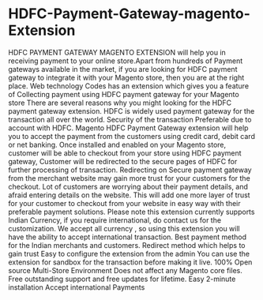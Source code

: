 # HDFC-Payment-Gateway-magento-Extension

HDFC PAYMENT GATEWAY MAGENTO EXTENSION will help you in receiving payment to your online store.Apart from hundreds of Payment gateways available in the market, if you are looking for HDFC payment gateway to integrate it with your Magento store, then you are at the right place. Web technology Codes has an extension which gives you a feature of Collecting payment using HDFC payment gateway for your Magento store There are several reasons why you might looking for the HDFC payment gateway extension. HDFC is widely used payment gateway for the transaction all over the world. Security of the transaction Preferable due to account with HDFC. Magento HDFC Payment Gateway extension will help you to accept the payment from the customers using credit card, debit card or net banking. Once installed and enabled on your Magento store, customer will be able to checkout from your store using HDFC payment gateway, Customer will be redirected to the secure pages of HDFC for further processing of transaction. Redirecting on Secure payment gateway from the merchant website may gain more trust for your customers for the checkout. Lot of customers are worrying about their payment details, and afraid entering details on the website. This will add one more layer of trust for your customer to checkout from your website in easy way with their preferable payment solutions. Please note this extension currently supports Indian Currency, if you require international, do contact us for the customization. We accept all currency , so using this extension you will have the ability to accept international transaction. Best payment method for the Indian merchants and customers. Redirect method which helps to gain trust Easy to configure the extension from the admin You can use the extension for sandbox for the transaction before making it live.
100% Open source
Multi-Store Environment
Does not affect any Magento core files.
Free outstanding support and free updates for lifetime.
Easy 2-minute installation
Accept international Payments
